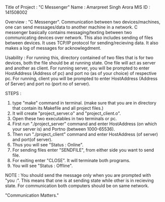 Title of Project : "C Messenger"
Name : Amarpreet Singh Arora
MIS ID : 141508002


Overview :
"C Messenger". Communication between two devices/machines, one can send messages/data to another machine in a network.
C messenger basically contains messaging/texting between two communicating devices over network. This also includes sending of files between devices. It uses TCP/IP protocol for sending/recieving data. It also makes a log of messages for acknowlegdment.

Usability :
For running this, directory contained of two files that is for two devices, both the file should be at running state.
One file will act as server and another as client. For running server, you will be prompted to enter HostAddress (Address of pc) and port no (as of your choice) of respective pc. For running, client you will be prompted to enter HostAddress (Address of Server) and port no (port no of server).

STEPS :
1. type "make" command in terminal. (make sure that you are in directory that contain its Makefile and all project files.)
2. It will create "project_server.o" and "project_client.o".
3. Open these two executables in two terminals or pc.
4. First run "./project_server" command and enter HostAddress (on which your server is) and Portno (between 1000-65536).
5. Then run "./project_client" command and enter HostAddress (of server) and port(of server).
6. Thus you will see "Status : Online".
7. For sending files enter "SENDFILE", from either side you want to send file.
8. For exiting enter "CLOSE". It will terminate both programs.
9. You will see "Status : Offline".

NOTE : You should send the message only when you are prompted with "you :". This means that one is at sending state while other is in recieving state. For communication both computers should be on same network.

"Communication Matters."
